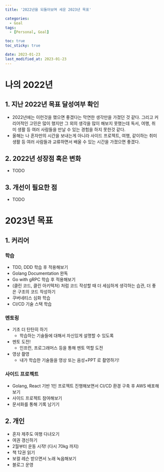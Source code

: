 ```yaml
---
title: '2022년을 되돌아보며 세운 2023년 목표'

categories:
  - Goal
tags:
  - [Personal, Goal]

toc: true
toc_sticky: true

date: 2023-01-23
last_modified_at: 2023-01-23
---
```


# 나의 2022년

## 1. 지난 2022년 목표 달성여부 확인

- 2022년에는 이런것을 했으면 좋겠다는 막연한 생각만을 가졌던 것 같다. 그리고 커리어적인 고민은 많이 했지만 그 외의 생각을 많이 해보지 못했는데 독서, 여행, 취미 생활 등 여러 사람들을 만날 수 있는 경험을 하지 못한것 같다.
- 올해는 나 혼자만의 시간을 보내는게 아니라 사이드 프로젝트, 여행, 같이하는 취미 생활 등 여러 사람들과 교류하면서 배울 수 있는 시간을 가졌으면 좋겠다.

## 2. 2022년 성장점 혹은 변화

- TODO

## 3. 개선이 필요한 점

- TODO

# 2023년 목표

## 1. 커리어

### 학습

- TDD, DDD 학습 후 적용해보기
- Golang Documentation 완독
- Go with gRPC 학습 후 적용해보기
  <br>
- (클린 코드, 클린 아키텍처) 처럼 코드 작성할 때 더 세심하게 생각하는 습관, 더 좋은 구조의 코드 작성하기
  <br>
- 쿠버네티스 심화 학습
- CI/CD 기술 스택 학습

### 멘토링

- 기초 더 탄탄히 하기
  - 학습하는 기술들에 대해서 자신있게 설명할 수 있도록
- 멘토 도전!
  - 인프런, 프로그래머스 등을 통해 멘토 역할 도전
- 영상 촬영
  - 내가 학습한 기술들을 영상 또는 음성+PPT 로 촬영하기!

### 사이드 프로젝트

- Golang, React 기반 1인 프로젝트 진행해보면서 CI/CD 환경 구축 후 AWS 배포해보기
- 사이드 프로젝트 참여해보기
- 문서화를 통해 기록 남기기

## 2. 개인

- 혼자 제주도 여행 다녀오기
- 여권 갱신하기
- 2월부터 운동 시작! (다시 70kg 까지)
- 책 12권 읽기
- 보컬 레슨 받으면서 노래 녹음해보기
- 블로그 운영
